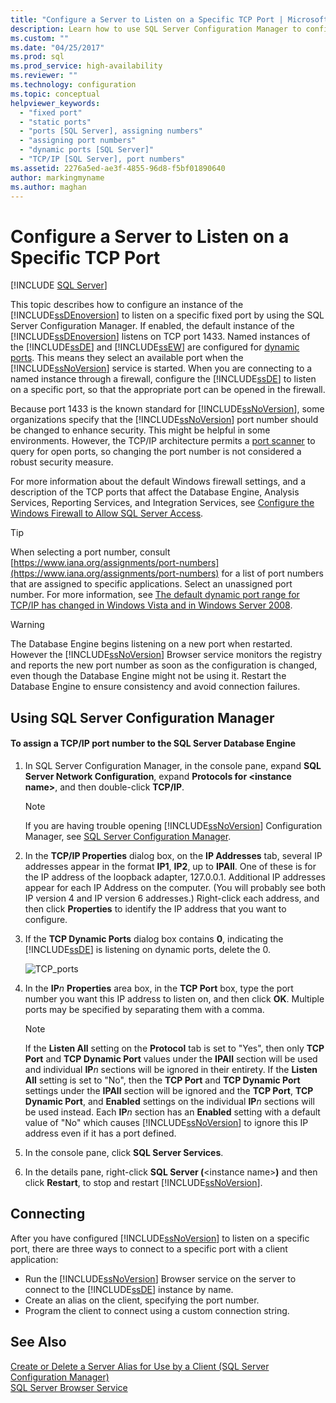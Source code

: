 ```yaml
---
title: "Configure a Server to Listen on a Specific TCP Port | Microsoft Docs"
description: Learn how to use SQL Server Configuration Manager to configure the Database Engine to listen on a specific fixed port other than the default port, 1433.
ms.custom: ""
ms.date: "04/25/2017"
ms.prod: sql
ms.prod_service: high-availability
ms.reviewer: ""
ms.technology: configuration
ms.topic: conceptual
helpviewer_keywords: 
  - "fixed port"
  - "static ports"
  - "ports [SQL Server], assigning numbers"
  - "assigning port numbers"
  - "dynamic ports [SQL Server]"
  - "TCP/IP [SQL Server], port numbers"
ms.assetid: 2276a5ed-ae3f-4855-96d8-f5bf01890640
author: markingmyname
ms.author: maghan
---
```

# Configure a Server to Listen on a Specific TCP Port
 [!INCLUDE [SQL Server](../../includes/applies-to-version/sqlserver.md)]

  This topic describes how to configure an instance of the [!INCLUDE[ssDEnoversion](../../includes/ssdenoversion-md.md)] to listen on a specific fixed port by using the SQL Server Configuration Manager. If enabled, the default instance of the [!INCLUDE[ssDEnoversion](../../includes/ssdenoversion-md.md)] listens on TCP port 1433. Named instances of the [!INCLUDE[ssDE](../../includes/ssde-md.md)] and [!INCLUDE[ssEW](../../includes/ssew-md.md)] are configured for [dynamic ports](../../tools/configuration-manager/tcp-ip-properties-ip-addresses-tab.md). This means they select an available port when the [!INCLUDE[ssNoVersion](../../includes/ssnoversion-md.md)] service is started. When you are connecting to a named instance through a firewall, configure the [!INCLUDE[ssDE](../../includes/ssde-md.md)] to listen on a specific port, so that the appropriate port can be opened in the firewall.  

Because port 1433 is the known standard for [!INCLUDE[ssNoVersion](../../includes/ssnoversion-md.md)], some organizations specify that the [!INCLUDE[ssNoVersion](../../includes/ssnoversion-md.md)] port number should be changed to enhance security. This might be helpful in some environments. However, the TCP/IP architecture permits a [port scanner](https://wikipedia.org/wiki/Port_scanner) to query for open ports, so changing the port number is not considered a robust security measure.

 For more information about the default Windows firewall settings, and a description of the TCP ports that affect the Database Engine, Analysis Services, Reporting Services, and Integration Services, see [Configure the Windows Firewall to Allow SQL Server Access](../../sql-server/install/configure-the-windows-firewall-to-allow-sql-server-access.md).  
  
> [!TIP]  
>  When selecting a port number, consult [https://www.iana.org/assignments/port-numbers](https://www.iana.org/assignments/port-numbers) for a list of port numbers that are assigned to specific applications. Select an unassigned port number. For more information, see [The default dynamic port range for TCP/IP has changed in Windows Vista and in Windows Server 2008](https://support.microsoft.com/kb/929851).  
  
> [!WARNING]  
>  The Database Engine begins listening on a new port when restarted. However the [!INCLUDE[ssNoVersion](../../includes/ssnoversion-md.md)] Browser service monitors the registry and reports the new port number as soon as the configuration is changed, even though the Database Engine might not be using it. Restart the Database Engine to ensure consistency and avoid connection failures.  
  
  
##  <a name="SSMSProcedure"></a> Using SQL Server Configuration Manager  
  
#### To assign a TCP/IP port number to the SQL Server Database Engine  
  
1.  In SQL Server Configuration Manager, in the console pane, expand **SQL Server Network Configuration**, expand **Protocols for \<instance name>**, and then double-click **TCP/IP**.  
  
    > [!NOTE]  
    >  If you are having trouble opening [!INCLUDE[ssNoVersion](../../includes/ssnoversion-md.md)] Configuration Manager, see [SQL Server Configuration Manager](../../relational-databases/sql-server-configuration-manager.md).  
  
2.  In the **TCP/IP Properties** dialog box, on the **IP Addresses** tab, several IP addresses appear in the format **IP1**, **IP2**, up to **IPAll**. One of these is for the IP address of the loopback adapter, 127.0.0.1. Additional IP addresses appear for each IP Address on the computer. (You will probably see both IP version 4 and IP version 6 addresses.) Right-click each address, and then click **Properties** to identify the IP address that you want to configure.  
  
3.  If the **TCP Dynamic Ports** dialog box contains **0**, indicating the [!INCLUDE[ssDE](../../includes/ssde-md.md)] is listening on dynamic ports, delete the 0.  
  
     ![TCP_ports](../../database-engine/configure-windows/media/tcp-ports.png "TCP_ports")  
  
4.  In the **IP**_n_ **Properties** area box, in the **TCP Port** box, type the port number you want this IP address to listen on, and then click **OK**. Multiple ports may be specified by separating them with a comma.

    > [!NOTE] 
    > If the **Listen All** setting on the **Protocol** tab is set to "Yes", then only **TCP Port** and **TCP Dynamic Port** values under the **IPAll** section will be used and individual **IP**_n_ sections will be ignored in their entirety. If the **Listen All** setting is set to "No", then the **TCP Port** and **TCP Dynamic Port** settings under the **IPAll** section will be ignored and the **TCP Port**, **TCP Dynamic Port**, and **Enabled** settings on the individual **IP**_n_ sections will be used instead.
    > Each **IP**_n_ section has an **Enabled** setting with a default value of "No" which causes [!INCLUDE[ssNoVersion](../../includes/ssnoversion-md.md)] to ignore this IP address even if it has a port defined.  
  
5.  In the console pane, click **SQL Server Services**.  
  
6.  In the details pane, right-click **SQL Server (**\<instance name>**)** and then click **Restart**, to stop and restart [!INCLUDE[ssNoVersion](../../includes/ssnoversion-md.md)].  
  
## Connecting  
After you have configured [!INCLUDE[ssNoVersion](../../includes/ssnoversion-md.md)] to listen on a specific port, there are three ways to connect to a specific port with a client application:  
  
-   Run the [!INCLUDE[ssNoVersion](../../includes/ssnoversion-md.md)] Browser service on the server to connect to the [!INCLUDE[ssDE](../../includes/ssde-md.md)] instance by name.  
-   Create an alias on the client, specifying the port number.  
-   Program the client to connect using a custom connection string.  
  
## See Also  
 [Create or Delete a Server Alias for Use by a Client &#40;SQL Server Configuration Manager&#41;](../../database-engine/configure-windows/create-or-delete-a-server-alias-for-use-by-a-client.md)   
 [SQL Server Browser Service](../../tools/configuration-manager/sql-server-browser-service.md)  
  
  
